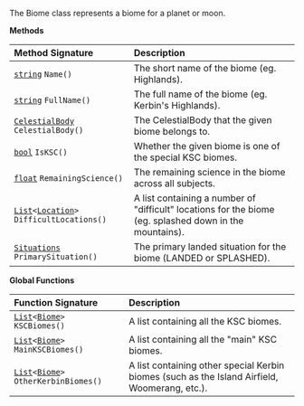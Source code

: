 The Biome class represents a biome for a planet or moon.

**Methods**

| Method Signature | Description |
| :--- | :--- |
| [`string`](String-Type) `Name()` | The short name of the biome (eg. Highlands). |
| [`string`](String-Type) `FullName()` | The full name of the biome (eg. Kerbin's Highlands). |
| [`CelestialBody`](CelestialBody-Type) `CelestialBody()` | The CelestialBody that the given biome belongs to. |
| [`bool`](Boolean-Type) `IsKSC()` | Whether the given biome is one of the special KSC biomes. |
| [`float`](Numeric-Type) `RemainingScience()` | The remaining science in the biome across all subjects. |
| [`List`](List-Type)`<`[`Location`](Location-Type)`> DifficultLocations()` | A list containing a number of "difficult" locations for the biome (eg. splashed down in the mountains). |
| [`Situations`](Enumeration-Type)` PrimarySituation()` | The primary landed situation for the biome (LANDED or SPLASHED). |

**Global Functions**

| Function Signature| Description |
| :--- | :--- |
| [`List`](List-Type)`<`[`Biome`](Biome-Type)`> KSCBiomes()` | A list containing all the KSC biomes. |
| [`List`](List-Type)`<`[`Biome`](Biome-Type)`> MainKSCBiomes()` | A list containing all the "main" KSC biomes. |
| [`List`](List-Type)`<`[`Biome`](Biome-Type)`> OtherKerbinBiomes()` | A list containing other special Kerbin biomes (such as the Island Airfield, Woomerang, etc.). |
